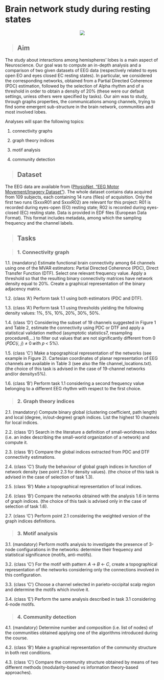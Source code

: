 # Brain network study during resting states


<div align = "center"><img src="https://i2.wp.com/neurosciencenews.com/files/2017/11/mind-consciouness-neurosciencenews.jpg?fit=1400%2C933&ssl=1"></div>





>## Aim

The study about interactions among hemispheres’ lobes is a main aspect of Neuroscience. Our goal was to compute an in-depth analysis and a comparison of two given datasets of EEG data (respectively related to eyes open EO and eyes closed EC resting states). In particular, we considered the corresponding networks, obtained from a Partial Directed Coherence (PDC) estimation, followed by the selection of Alpha rhythm and of a threshold in order to obtain a density of 20% (these were our default settings, unless others were specified by tasks). Our aim was to study, through graphs properties, the communications among channels, trying to find some emergent sub-structure in the brain network, communities and most involved lobes.

Analyses will span the following topics:

1) connectivity graphs

2) graph theory indices

3) motif analysis

4) community detection



>## Dataset

The EEG data are available from (<a href="https://physionet.org/content/eegmmidb/1.0.0/">PhysioNet, “EEG Motor Movement/Imagery Dataset”</a>). The whole dataset contains data acquired from 109 subjects, each containing 14 runs (files) of acquisition. Only the first two runs (SxxxR01 and SxxxR02) are relevant for this project: R01 is recorded during eyes-open (EO) resting state; R02 is recorded during eyes-closed (EC) resting state. Data is provided in EDF files (European Data Format). This format includes metadata, among which the sampling frequency and the channel labels.


>## Tasks


>### 1. Connectivity graph

1.1. (mandatory) Estimate functional brain connectivity among 64 channels using one of the MVAR estimators: Partial Directed Coherence (PDC), Direct Transfer Function (DTF). Select one relevant frequency value. Apply a threshold so that the resulting binary connectivity matrices have network density equal to 20%. Create a graphical representation of the binary adjacency matrix.


1.2. (class ‘A’) Perform task 1.1 using both estimators (PDC and DTF).


1.3. (class ‘A’) Perform task 1.1 using thresholds yielding the following density values: 1%, 5%,
10%, 20%, 30%, 50%.


1.4. (class ‘D’) Considering the subset of 19 channels suggested in Figure 1 and Table 2, estimate
the connectivity using PDC or DTF and apply a statistical validation method (asymptotic statistics7, resampling procedure8,...) to filter out values that are not significantly different from 0 (𝑃𝐷𝐶(𝑖, 𝑗) ≠ 0 𝑤𝑖𝑡h 𝑝 < 5%).


1.5. (class ‘C’) Make a topographical representation of the networks (see example in Figure 2). Cartesian coordinates of planar representation of EEG channels are available in Table 3 (see
also the file channel_locations.txt). (the choice of this task is advised in the case of 19-channel networks and/or density≤5%).
 
 
1.6. (class ‘B’) Perform task 1.1 considering a second frequency value belonging to a different EEG rhythm with respect to the first choice.


>### 2. Graph theory indices

2.1. (mandatory) Compute binary global (clustering coefficient, path length) and local (degree,
in/out-degree) graph indices. List the highest 10 channels for local indices.


2.2. (class ‘D’) Search in the literature a definition of small-worldness index (i.e. an index
describing the small-world organization of a network) and compute it.


2.3. (class ‘B’) Compare the global indices extracted from PDC and DTF connectivity estimations.


2.4. (class ‘C’) Study the behaviour of global graph indices in function of network density (see
point 2.3 for density values).
(the choice of this task is advised in the case of selection of task 1.3).


2.5. (class ‘B’) Make a topographical representation of local indices.


2.6. (class ‘B’) Compare the networks obtained with the analysis 1.6 in terms of graph indices.
(the choice of this task is advised only in the case of selection of task 1.6).


2.7. (class ‘C’) Perform point 2.1 considering the weighted version of the graph indices definitions.


>### 3. Motif analysis


3.1. (mandatory) Perform motifs analysis to investigate the presence of 3-node configurations in
the networks: determine their frequency and statistical significance (motifs, anti-motifs).


3.2. (class ‘C’) For the motif with pattern 𝐴 → 𝐵 ← 𝐶, create a topographical representation of the
networks considering only the connections involved in this configuration.


3.3. (class ‘C’) Choose a channel selected in parieto-occipital scalp region and determine the
motifs which involve it.


3.4. (class ‘E’) Perform the same analysis described in task 3.1 considering 4-node motifs.


>### 4. Community detection


4.1. (mandatory) Determine number and composition (i.e. list of nodes) of the communities
obtained applying one of the algorithms introduced during the course.


4.2. (class ‘B’) Make a graphical representation of the community structure in both rest conditions.


4.3. (class ‘C’) Compare the community structure obtained by means of two different methods
(modularity-based vs information theory-based approaches).

